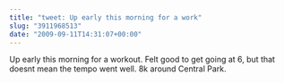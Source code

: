 ```yaml
---
title: "tweet: Up early this morning for a work"
slug: "3911968513"
date: "2009-09-11T14:31:07+00:00"
---
```

Up early this morning for a workout.  Felt good to get going at 6, but that doesnt mean the tempo went well. 8k around Central Park.